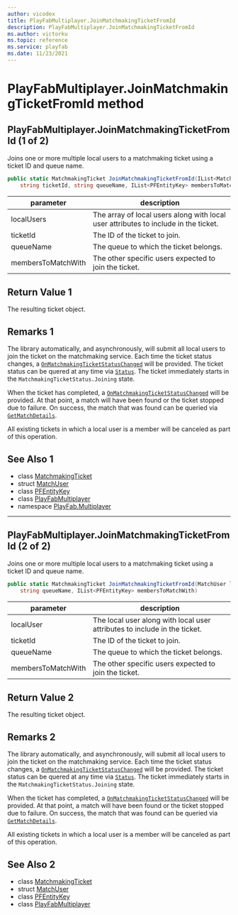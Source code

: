 ```yaml
---
author: vicodex
title: PlayFabMultiplayer.JoinMatchmakingTicketFromId
description: PlayFabMultiplayer.JoinMatchmakingTicketFromId
ms.author: victorku
ms.topic: reference
ms.service: playfab
ms.date: 11/23/2021
---
```


# PlayFabMultiplayer.JoinMatchmakingTicketFromId method
## PlayFabMultiplayer.JoinMatchmakingTicketFromId (1 of 2)

Joins one or more multiple local users to a matchmaking ticket using a ticket ID and queue name.

```csharp
public static MatchmakingTicket JoinMatchmakingTicketFromId(IList<MatchUser> localUsers, 
    string ticketId, string queueName, IList<PFEntityKey> membersToMatchWith)
```

| parameter | description |
| --- | --- |
| localUsers | The array of local users along with local user attributes to include in the ticket. |
| ticketId | The ID of the ticket to join. |
| queueName | The queue to which the ticket belongs. |
| membersToMatchWith | The other specific users expected to join the ticket. |

## Return Value 1

The resulting ticket object.

## Remarks 1

The library automatically, and asynchronously, will submit all local users to join the ticket on the matchmaking service. Each time the ticket status changes, a [`OnMatchmakingTicketStatusChanged`](./OnMatchmakingTicketStatusChanged.md) will be provided. The ticket status can be quered at any time via [`Status`](../MatchmakingTicket/Status.md). The ticket immediately starts in the `MatchmakingTicketStatus.Joining` state.

When the ticket has completed, a [`OnMatchmakingTicketStatusChanged`](./OnMatchmakingTicketStatusChanged.md) will be provided. At that point, a match will have been found or the ticket stopped due to failure. On success, the match that was found can be queried via [`GetMatchDetails`](../MatchmakingTicket/GetMatchDetails.md).

All existing tickets in which a local user is a member will be canceled as part of this operation.

## See Also 1

* class [MatchmakingTicket](../MatchmakingTicket.md)
* struct [MatchUser](../MatchUser.md)
* class [PFEntityKey](../PFEntityKey.md)
* class [PlayFabMultiplayer](../PlayFabMultiplayer.md)
* namespace [PlayFab.Multiplayer](../../PlayFabMultiplayerSDK.md)

---

## PlayFabMultiplayer.JoinMatchmakingTicketFromId (2 of 2)

Joins one or more multiple local users to a matchmaking ticket using a ticket ID and queue name.

```csharp
public static MatchmakingTicket JoinMatchmakingTicketFromId(MatchUser localUser, string ticketId, 
    string queueName, IList<PFEntityKey> membersToMatchWith)
```

| parameter | description |
| --- | --- |
| localUser | The local user along with local user attributes to include in the ticket. |
| ticketId | The ID of the ticket to join. |
| queueName | The queue to which the ticket belongs. |
| membersToMatchWith | The other specific users expected to join the ticket. |

## Return Value 2

The resulting ticket object.

## Remarks 2

The library automatically, and asynchronously, will submit all local users to join the ticket on the matchmaking service. Each time the ticket status changes, a [`OnMatchmakingTicketStatusChanged`](./OnMatchmakingTicketStatusChanged.md) will be provided. The ticket status can be quered at any time via [`Status`](../MatchmakingTicket/Status.md). The ticket immediately starts in the `MatchmakingTicketStatus.Joining` state.

When the ticket has completed, a [`OnMatchmakingTicketStatusChanged`](./OnMatchmakingTicketStatusChanged.md) will be provided. At that point, a match will have been found or the ticket stopped due to failure. On success, the match that was found can be queried via [`GetMatchDetails`](../MatchmakingTicket/GetMatchDetails.md).

All existing tickets in which a local user is a member will be canceled as part of this operation.

## See Also 2

* class [MatchmakingTicket](../MatchmakingTicket.md)
* struct [MatchUser](../MatchUser.md)
* class [PFEntityKey](../PFEntityKey.md)
* class [PlayFabMultiplayer](../PlayFabMultiplayer.md)

